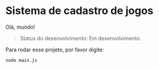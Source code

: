 <h1>Sistema de cadastro de jogos</h1>

<p>Olá, mundo!</p>

>Status do desenvolvimento: Em desenvolvimento.

Para rodar esse projeto, por favor digite:

```
node main.js
```
